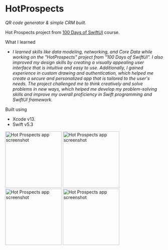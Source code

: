 # HotProspects
_QR code generator & simple CRM built._  

Hot Prospects project from [100 Days of SwiftUI](https://www.hackingwithswift.com/books/ios-swiftui/hot-prospects-wrap-up) course.

What I learned

* _I learned skills like data modeling, networking, and Core Data while working on the "HotProspects" project from "100 Days of SwiftUI". I also improved my design skills by creating a visually appealing user interface that is intuitive and easy to use. Additionally, I gained experience in custom drawing and authentication, which helped me create a secure and personalized app that is tailored to the user's needs. The project challenged me to think creatively and solve problems in new ways, which helped me develop my problem-solving skills and improve my overall proficiency in Swift programming and SwiftUI framework._

Built using
* Xcode v13.
* Swift v5.3


<img alt="Hot Prospects app screenshot" src="https://github.com/nemag06/HotProspects/assets/118446028/2c8a6d00-4152-4362-ad39-21282ca97623" width=180>
<img alt="Hot Prospects app screenshot" src="https://github.com/nemag06/HotProspects/assets/118446028/77db6cac-fef2-49a3-81aa-25fbaebefe6c" width=180>
<img alt="Hot Prospects app screenshot" src="https://github.com/nemag06/HotProspects/assets/118446028/cf1b19d0-566d-432f-bde9-ee34c331dae0" width=180>
<img alt="Hot Prospects app screenshot" src="https://github.com/nemag06/HotProspects/assets/118446028/ddf05dab-0d65-4d1d-a465-84f90c9256bd" width=180>

